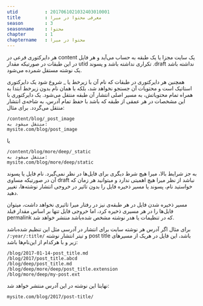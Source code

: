 ```yaml
---
utid          : 2017061021032403010001
title         : معرفی محتوا در میرا
season        : 3
seasonname    : محتوا
chapter       : 1
chaptername   : محتوا در میرا
---
```



<p>هر دایرکتوری فرعی در content یک سایت مجزا یا یک طبقه به حساب می‌آید و هر فایل در این طبقات در صورتیکه مقدار utid تکراری نداشته باشد و پسوند .draft نداشته باشد یک نوشته مستقل شمرده می‌شود.</p>

<p>همچنین هر دایرکتوری در طبقات که نام آن با زیرخط یا _ شروع شود یک دایرکتوری استاتیک است و محتویات آن جستجو نخواهد شد، بلکه با همان نام بدون زیرخط ابتدا به همراه تمام محتویاتش، به مسیر اصلی انتشار آن طبقه منتقل می‌شود. یک دایرکتوری با این مشخصات در هر عمقی از طبقه که باشد با حفظ تمام آدرس، به شاخه‌ی انتشار منتقل می‌گردد. برای مثال:</p>

<pre><code>/content/blog/_post_image
منتقل میشود به:
mysite.com/blog/post_image
</code></pre>

<p>یا</p>

<pre><code>/content/blog/more/deep/_static
منتقل میشود به:
mysite.com/blog/more/deep/static
</code></pre>

<p>به جز شرایط بالا، میرا هیچ شرط دیگری برای فایل‌ها در نظر نمی‌گیرد. نام فایل یا پسوند آن در صورتیکه مساوی draft نباشد از نظر میرا هیچ اهمیتی ندارد و میتوانید هر زمان که خواستید نام، پسوند یا مسیر ذخیره فایل را بدون تاثیر در خروجی انتشار نوشته‌ها، تغییر دهید.</p>

<p>مسیر ذخیره شدن فایل در هر طبقه‌ی نیز در رفتار میرا تاثیری نخواهد داشت، میتوان فایل‌ها را در هر مسیری ذخیره کرد، اما خروجی فایل تنها بر اساس مقدار فیلد permalink که در تنظیمات یا هدر نوشته مشخص شده‌باشد منتشر خواهد شد.</p>

<p>برای مثال اگر آدرس هر نوشته سایت برای انتشار در آدرسی مثل این تنظیم شده‌باشد
<code>/:year/:title/</code>
و تیتر انتشار نوشته post title باشد، این فایل در هریک از مسیرهای زیر و با هرکدام از این‌نام‌ها باشد:</p>

<pre><code>/blog/2017-01-14-post_title.md
/blog/2017/post_title.abcd
/blog/deep/post_title.md
/blog/deep/more/deep/post_title.extension
/blog/more/deep/my-post.ext
</code></pre>

<p>نهایتا این نوشته در این آدرس منتشر خواهد شد:</p>

<pre><code>mysite.com/blog/2017/post-title/
</code></pre>

